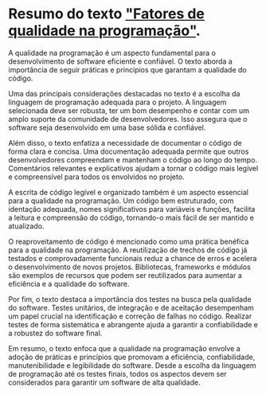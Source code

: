 # Resumo do texto ["Fatores de qualidade na programação"](https://www.devmedia.com.br/fatores-de-qualidade-na-programacao/29780).<br>

A qualidade na programação é um aspecto fundamental para o desenvolvimento de software eficiente e confiável. O texto aborda a importância de seguir práticas e princípios que garantam a qualidade do código.

Uma das principais considerações destacadas no texto é a escolha da linguagem de programação adequada para o projeto. A linguagem selecionada deve ser robusta, ter um bom desempenho e contar com um amplo suporte da comunidade de desenvolvedores. Isso assegura que o software seja desenvolvido em uma base sólida e confiável.

Além disso, o texto enfatiza a necessidade de documentar o código de forma clara e concisa. Uma documentação adequada permite que outros desenvolvedores compreendam e mantenham o código ao longo do tempo. Comentários relevantes e explicativos ajudam a tornar o código mais legível e compreensível para todos os envolvidos no projeto.

A escrita de código legível e organizado também é um aspecto essencial para a qualidade na programação. Um código bem estruturado, com identação adequada, nomes significativos para variáveis e funções, facilita a leitura e compreensão do código, tornando-o mais fácil de ser mantido e atualizado.

O reaproveitamento de código é mencionado como uma prática benéfica para a qualidade na programação. A reutilização de trechos de código já testados e comprovadamente funcionais reduz a chance de erros e acelera o desenvolvimento de novos projetos. Bibliotecas, frameworks e módulos são exemplos de recursos que podem ser reutilizados para aumentar a eficiência e a qualidade do software.

Por fim, o texto destaca a importância dos testes na busca pela qualidade do software. Testes unitários, de integração e de aceitação desempenham um papel crucial na identificação e correção de falhas no código. Realizar testes de forma sistemática e abrangente ajuda a garantir a confiabilidade e a robustez do software final.

Em resumo, o texto enfoca que a qualidade na programação envolve a adoção de práticas e princípios que promovam a eficiência, confiabilidade, manutenibilidade e legibilidade do software. Desde a escolha da linguagem de programação até os testes finais, todos os aspectos devem ser considerados para garantir um software de alta qualidade.